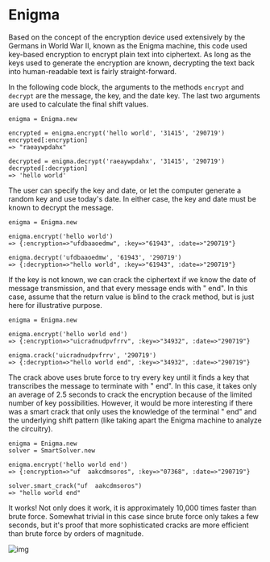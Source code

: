 # Enigma
Based on the concept of the encryption device used extensively by the Germans in
World War II, known as the Enigma machine, this code used key-based encryption to
encrypt plain text into ciphertext. As long as the keys used to generate the
encryption are known, decrypting the text back into human-readable text is fairly
straight-forward.

In the following code block, the arguments to the methods `encrypt` and `decrypt`
are the message, the key, and the date key. The last two arguments are used to
calculate the final shift values.

```
enigma = Enigma.new

encrypted = enigma.encrypt('hello world', '31415', '290719')
encrypted[:encryption]
=> "raeaywpdahx"

decrypted = enigma.decrypt('raeaywpdahx', '31415', '290719')
decrypted[:decryption]
=> 'hello world'
```

The user can specify the key and date, or let the computer generate a random key
and use today's date. In either case, the key and date must be known to decrypt
the message.

```
enigma = Enigma.new

enigma.encrypt('hello world')
=> {:encryption=>"ufdbaaoedmw", :key=>"61943", :date=>"290719"}

enigma.decrypt('ufdbaaoedmw', '61943', '290719')
=> {:decryption=>"hello world", :key=>"61943", :date=>"290719"}
```

If the key is not known, we can crack the ciphertext if we know the date of
message transmission, and that every message ends with " end". In this case, assume that
the return value is blind to the crack method, but is just here for illustrative purpose.

```
enigma = Enigma.new

enigma.encrypt('hello world end')
=> {:encryption=>"uicradnudpvfrrv", :key=>"34932", :date=>"290719"}

enigma.crack('uicradnudpvfrrv', '290719')
=> {:decryption=>"hello world end", :key=>"34932", :date=>"290719"}
```

The crack above uses brute force to try every key until it finds a key that transcribes
the message to terminate with " end". In this case, it takes only an average of
2.5 seconds to crack the encryption because of the limited number of key possibilities.
However, it would be more interesting if there was a smart crack that only uses the knowledge of the
terminal " end" and the underlying shift pattern (like taking apart the Enigma machine to
  analyze the circuitry).

```
enigma = Enigma.new
solver = SmartSolver.new

enigma.encrypt('hello world end')
=> {:encryption=>"uf  aakcdmsoros", :key=>"07368", :date=>"290719"}

solver.smart_crack("uf  aakcdmsoros")
=> "hello world end"
```

It works! Not only does it work, it is approximately 10,000 times faster than brute
force. Somewhat trivial in this case since brute force only takes a few seconds,
but it's proof that more sophisticated cracks are more efficient than brute force
by orders of magnitude.

![img](./docs/crack_comparison.png)
